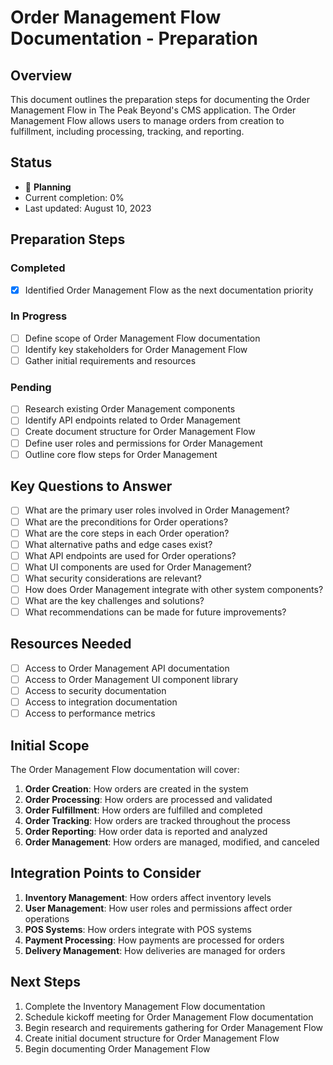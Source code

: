 # Order Management Flow Documentation - Preparation

## Overview

This document outlines the preparation steps for documenting the Order Management Flow in The Peak Beyond's CMS application. The Order Management Flow allows users to manage orders from creation to fulfillment, including processing, tracking, and reporting.

## Status

- 🔄 **Planning**
- Current completion: 0%
- Last updated: August 10, 2023

## Preparation Steps

### Completed
- [x] Identified Order Management Flow as the next documentation priority

### In Progress
- [ ] Define scope of Order Management Flow documentation
- [ ] Identify key stakeholders for Order Management Flow
- [ ] Gather initial requirements and resources

### Pending
- [ ] Research existing Order Management components
- [ ] Identify API endpoints related to Order Management
- [ ] Create document structure for Order Management Flow
- [ ] Define user roles and permissions for Order Management
- [ ] Outline core flow steps for Order Management

## Key Questions to Answer

- [ ] What are the primary user roles involved in Order Management?
- [ ] What are the preconditions for Order operations?
- [ ] What are the core steps in each Order operation?
- [ ] What alternative paths and edge cases exist?
- [ ] What API endpoints are used for Order operations?
- [ ] What UI components are used for Order Management?
- [ ] What security considerations are relevant?
- [ ] How does Order Management integrate with other system components?
- [ ] What are the key challenges and solutions?
- [ ] What recommendations can be made for future improvements?

## Resources Needed

- [ ] Access to Order Management API documentation
- [ ] Access to Order Management UI component library
- [ ] Access to security documentation
- [ ] Access to integration documentation
- [ ] Access to performance metrics

## Initial Scope

The Order Management Flow documentation will cover:

1. **Order Creation**: How orders are created in the system
2. **Order Processing**: How orders are processed and validated
3. **Order Fulfillment**: How orders are fulfilled and completed
4. **Order Tracking**: How orders are tracked throughout the process
5. **Order Reporting**: How order data is reported and analyzed
6. **Order Management**: How orders are managed, modified, and canceled

## Integration Points to Consider

1. **Inventory Management**: How orders affect inventory levels
2. **User Management**: How user roles and permissions affect order operations
3. **POS Systems**: How orders integrate with POS systems
4. **Payment Processing**: How payments are processed for orders
5. **Delivery Management**: How deliveries are managed for orders

## Next Steps

1. Complete the Inventory Management Flow documentation
2. Schedule kickoff meeting for Order Management Flow documentation
3. Begin research and requirements gathering for Order Management Flow
4. Create initial document structure for Order Management Flow
5. Begin documenting Order Management Flow 
